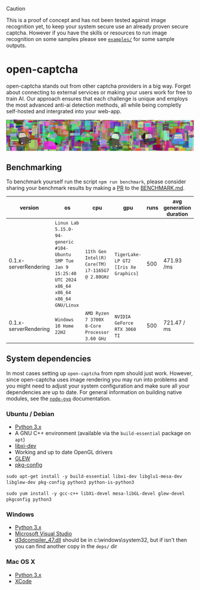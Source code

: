 > [!CAUTION]
> This is a proof of concept and has not been tested against image recognition yet, to keep your system secure use an already proven secure captcha. However if you have the skills or resources to run image recognition on some samples please see [`examples/`](/examples/) for some sample outputs.

# open-captcha
open-captcha stands out from other captcha providers in a big way. Forget about connecting to external services or making your users work for free to train AI. Our approach ensures that each challenge is unique and employs the most advanced anti-ai detection methods, all while being completly self-hosted and intergrated into your web-app.

![](./assets//example.jpg)

## Benchmarking

To benchmark yourself run the script `npm run benchmark`, please consider sharing your benchmark results by making a [PR](https://github.com/ChatterSec/open-captcha/pulls) to the [BENCHMARK.md](BENCHMARK.md).

version | os | cpu | gpu | runs | avg generation duration
--- | --- | --- | --- | --- | ---
0.1.x-serverRendering | `Linux Lab 5.15.0-94-generic #104-Ubuntu SMP Tue Jan 9 15:25:40 UTC 2024 x86_64 x86_64 x86_64 GNU/Linux` | `11th Gen Intel(R) Core(TM) i7-1165G7 @ 2.80GHz` | `TigerLake-LP GT2 [Iris Xe Graphics]` | 500 | 471.93 /ms
0.1.x-serverRendering | `Windows 10 Home 22H2` | `AMD Ryzen 7 3700X 8-Core Processor 3.60 GHz` | `NVIDIA GeForce RTX 3060 TI` | 500 | 721.47 / ms

## System dependencies
In most cases setting up `open-captcha` from npm should just work. However, since open-captcha uses image rendering you may run into problems and you might need to adjust your system configuration and make sure all your dependencies are up to date.  For general information on building native modules, see the [`node-gyp`](https://github.com/nodejs/node-gyp) documentation.

### Ubuntu / Debian
- [Python 3.x](https://www.python.org/)
- A GNU C++ environment (available via the `build-essential` package on `apt`)
- [libxi-dev](http://www.x.org/wiki/)
- Working and up to date OpenGL drivers
- [GLEW](http://glew.sourceforge.net/)
- [pkg-config](https://www.freedesktop.org/wiki/Software/pkg-config/)

```
sudo apt-get install -y build-essential libxi-dev libglu1-mesa-dev libglew-dev pkg-config python3 python-is-python3
```
```
sudo yum install -y gcc-c++ libXi-devel mesa-libGL-devel glew-devel pkgconfig python3
```

### Windows

- [Python 3.x](https://www.python.org/)
- [Microsoft Visual Studio](https://www.microsoft.com/en-us/download/details.aspx?id=5555)
- [d3dcompiler_47.dll](https://www.dll-files.com/d3dcompiler_47.dll.html) should be in c:\windows\system32, but if isn't then you can find another copy in the `deps/` dir

### Mac OS X

- [Python 3.x](https://www.python.org/)
- [XCode](https://developer.apple.com/xcode/)